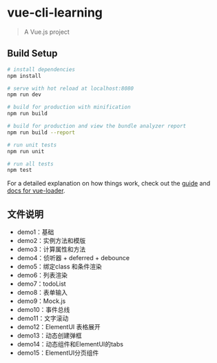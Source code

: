 # vue-cli-learning

> A Vue.js project

## Build Setup

``` bash
# install dependencies
npm install

# serve with hot reload at localhost:8080
npm run dev

# build for production with minification
npm run build

# build for production and view the bundle analyzer report
npm run build --report

# run unit tests
npm run unit

# run all tests
npm test
```

For a detailed explanation on how things work, check out the [guide](http://vuejs-templates.github.io/webpack/) and [docs for vue-loader](http://vuejs.github.io/vue-loader).

## 文件说明

- demo1：基础
- demo2：实例方法和模版
- demo3：计算属性和方法
- demo4：侦听器 + deferred + debounce
- demo5：绑定class 和条件渲染
- demo6：列表渲染
- demo7：todoList
- demo8：表单输入
- demo9：Mock.js
- demo10：事件总线
- demo11：文字滚动
- demo12：ElementUI 表格展开
- demo13：动态创建弹框
- demo14：动态组件和ElementUI的tabs
- demo15：ElementUI分页组件


